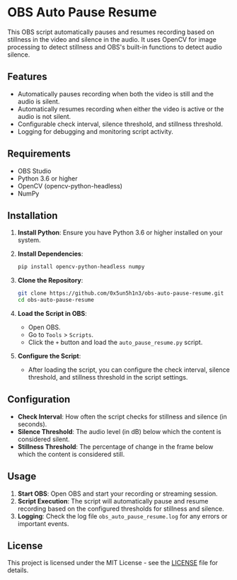# OBS Auto Pause Resume

This OBS script automatically pauses and resumes recording based on stillness in the video and silence in the audio. It uses OpenCV for image processing to detect stillness and OBS's built-in functions to detect audio silence.

## Features

- Automatically pauses recording when both the video is still and the audio is silent.
- Automatically resumes recording when either the video is active or the audio is not silent.
- Configurable check interval, silence threshold, and stillness threshold.
- Logging for debugging and monitoring script activity.

## Requirements

- OBS Studio
- Python 3.6 or higher
- OpenCV (opencv-python-headless)
- NumPy

## Installation

1. **Install Python**: Ensure you have Python 3.6 or higher installed on your system.

2. **Install Dependencies**:

   ```sh
   pip install opencv-python-headless numpy
   ```

3. **Clone the Repository**:

   ```sh
   git clone https://github.com/0x5un5h1n3/obs-auto-pause-resume.git
   cd obs-auto-pause-resume
   ```

4. **Load the Script in OBS**:

   - Open OBS.
   - Go to `Tools` > `Scripts`.
   - Click the `+` button and load the `auto_pause_resume.py` script.

5. **Configure the Script**:
   - After loading the script, you can configure the check interval, silence threshold, and stillness threshold in the script settings.

## Configuration

- **Check Interval**: How often the script checks for stillness and silence (in seconds).
- **Silence Threshold**: The audio level (in dB) below which the content is considered silent.
- **Stillness Threshold**: The percentage of change in the frame below which the content is considered still.

## Usage

1. **Start OBS**: Open OBS and start your recording or streaming session.
2. **Script Execution**: The script will automatically pause and resume recording based on the configured thresholds for stillness and silence.
3. **Logging**: Check the log file `obs_auto_pause_resume.log` for any errors or important events.

## License

This project is licensed under the MIT License - see the [LICENSE](LICENSE) file for details.
